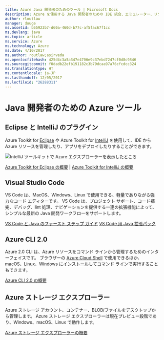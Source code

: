```yaml
---
title: Azure Java 開発者のためのツール | Microsoft Docs
description: Azure を使用する Java 開発者のための IDE 統合、エミュレーター、リソース エクスプローラー、コマンド ライン インターフェイスについて取り上げます。
author: rloutlaw
manager: douge
ms.assetid: b55923b7-d60a-460d-b77c-af5fac67f1cc
ms.devlang: java
ms.topic: article
ms.service: Azure
ms.technology: Azure
ms.date: 4/10/2017
ms.author: routlaw;asirveda
ms.openlocfilehash: 425d4c3a5a347e4706e9c37ebd7247cf0d8c9846
ms.sourcegitcommit: f0dadb22efb191182c3b79dcaa97a76cfcdcc324
ms.translationtype: HT
ms.contentlocale: ja-JP
ms.lasthandoff: 12/05/2017
ms.locfileid: "26288311"
---
```

# <a name="azure-tools-for-java-developers"></a>Java 開発者のための Azure ツール

## <a name="eclipse-and-intellij-plugins"></a>Eclipse と IntelliJ のプラグイン

Azure Toolkit for [Eclipse](eclipse/azure-toolkit-for-eclipse.md) や Azure Toolkit for [IntelliJ](intellij/azure-toolkit-for-intellij.md) を使用して、IDE から Azure リソースを管理したり、アプリをデプロイしたりすることができます。   

![IntelliJ ツールキットで Azure エクスプローラーを表示したところ](media/intelliJ-azure-explorer.png)

[Azure Toolkit for Eclipse の概要](https://docs.microsoft.com/azure/app-service-web/app-service-web-eclipse-create-hello-world-web-app) | [Azure Toolkit for IntelliJ の概要](https://docs.microsoft.com/azure/app-service-web/app-service-web-intellij-create-hello-world-web-app) 

## <a name="visual-studio-code"></a>Visual Studio Code

VS Code は、MacOS、Windows、Linux で使用できる、軽量でありながら強力なコード エディターです。 VS Code は、プロジェクト サポート、コード補完、デバッグ、lint 処理、ナビゲーションを提供する一連の拡張機能によって、シンプルな最新の Java 開発ワークフローをサポートします。

[VS Code と Java のファースト ステップ ガイド](https://code.visualstudio.com/docs/java)
[VS Code 用 Java 拡張パック](https://code.visualstudio.com/docs/java/extensions)  

## <a name="azure-cli-20"></a>Azure CLI 2.0

Azure 2.0 CLI は、Azure リソースをコマンド ラインから管理するためのインターフェイスです。 ブラウザーの [Azure Cloud Shell](https://docs.microsoft.com/azure/cloud-shell/overview) で使用できるほか、macOS、Linux、Windows に[インストール](https://docs.microsoft.com/cli/azure/install-azure-cli)してコマンド ラインで実行することもできます。

[Azure CLI 2.0 の概要](https://docs.microsoft.com/cli/azure/get-started-with-azure-cli)

## <a name="azure-storage-explorer"></a>Azure ストレージ エクスプローラー 

Azure ストレージ アカウント、コンテナー、BLOB/ファイルをデスクトップから管理します。 Azure ストレージ エクスプローラーは現在プレビュー段階であり、Windows、macOS、Linux で動作します。

[Azure ストレージ エクスプローラーの概要](https://docs.microsoft.com/azure/vs-azure-tools-storage-manage-with-storage-explorer)